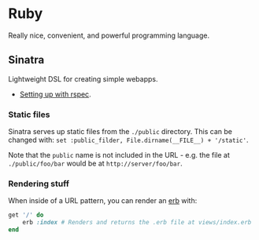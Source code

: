 # Ruby

Really nice, convenient, and powerful programming language.

## Sinatra

Lightweight DSL for creating simple webapps.

- <a href="http://shiroyasha.io/sinatra-app-with-rspec.html" data-proofer-ignore>Setting up with rspec</a>.

### Static files

Sinatra serves up static files from the `./public` directory. This can be changed with: `set :public_filder, File.dirname(__FILE__) + '/static'`.

Note that the `public` name is not included in the URL - e.g. the file at `./public/foo/bar` would be at `http://server/foo/bar`.

### Rendering stuff

When inside of a URL pattern, you can render an [erb](https://ruby-doc.org/stdlib/libdoc/erb/rdoc/ERB.html) with:

```ruby
get '/' do
    erb :index # Renders and returns the .erb file at views/index.erb
end
```


